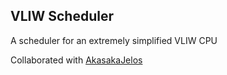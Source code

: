 ## VLIW Scheduler
A scheduler for an extremely simplified VLIW CPU

Collaborated with [AkasakaJelos](https://github.com/AkasakaJelos)